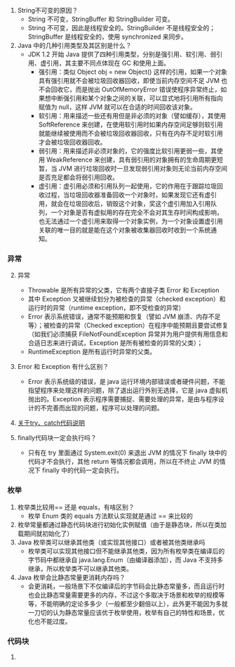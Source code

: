 1. String不可变的原因？
    * String 不可变，StringBuffer 和 StringBuilder 可变。
    * String 不可变，因此是线程安全的。StringBuilder 不是线程安全的；StringBuffer 是线程安全的，使用 synchronized 来同步。
2. Java 中的几种引用类型及其区别是什么？
    * JDK 1.2 开始 Java 提供了四种引用类型，分别是强引用、软引用、弱引用、虚引用，其主要不同点体现在 GC 和使用上面。
        * 强引用：类似 Object obj = new Object() 这样的引用，如果一个对象具有强引用就不会被垃圾回收器回收，即使当前内存空间不足 JVM 也不会回收它，而是抛出 OutOfMemoryError 错误使程序异常终止，如果想中断强引用和某个对象之间的关联，可以显式地将引用所有指向赋值为 null，这样 JVM 就可以在合适的时间回收该对象。
        * 软引用：用来描述一些还有用但是非必须的对象（譬如缓存），其使用 SoftReference 来创建，在使用软引用时如果内存空间足够则软引用就能继续被使用而不会被垃圾回收器回收，只有在内存不足时软引用才会被垃圾回收器回收。
        * 弱引用：用来描述非必须对象的，它的强度比软引用更弱一些，其使用 WeakReference 来创建，具有弱引用的对象拥有的生命周期更短暂，当 JVM 进行垃圾回收时一旦发现弱引用对象则无论当前内存空间是否充足都会将弱引用回收。
        * 虚引用：虚引用必须和引用队列一起使用，它的作用在于跟踪垃圾回收过程，当垃圾回收器准备回收一个对象时，如果发现它还有虚引用，就会在垃圾回收后，销毁这个对象，奖这个虚引用加入引用队列，一个对象是否有虚拟用的存在完全不会对其生存时间构成影响，也无法通过一个虚引用来取得一个对象实例，为一个对象设置虚引用关联的唯一目的就是能在这个对象被收集器回收时收到一个系统通知。
### 异常
2. 异常
    * Throwable 是所有异常的父类，它有两个直接子类 Error 和 Exception
    * 其中 Exception 又被继续划分为被检查的异常（checked exception）和运行时的异常（runtime exception，即不受检查的异常）
    * Error 表示系统错误，通常不能预期和恢复（譬如 JVM 崩溃、内存不足等）；被检查的异常（Checked exception）在程序中能预期且要尝试修复（如我们必须捕获 FileNotFoundException 异常并为用户提供有用信息和合适日志来进行调试，Exception 是所有被检查的异常的父类）；
    * RuntimeException 是所有运行时异常的父类。
3.  Error 和 Exception 有什么区别？
    * Error 表示系统级的错误，是 java 运行环境内部错误或者硬件问题，不能指望程序来处理这样的问题，除了退出运行外别无选择，它是 java 虚拟机抛出的。Exception 表示程序需要捕捉、需要处理的异常，是由与程序设计的不完善而出现的问题，程序可以处理的问题。
4. [关于try、catch代码说明](https://github.com/yzrds/note/blob/63eae1bb65516dd29d8893f74d0b918cf656170b/src/com/note/base/ExceptionTest.java)

5. finally代码块一定会执行吗？
    * 只有在 try 里面通过 System.exit(0) 来退出 JVM 的情况下 finally 块中的代码才不会执行，其他 return 等情况都会调用，所以在不终止 JVM 的情况下 finally 中的代码一定会执行。

### 枚举
1. 枚举类比较用== 还是 equals，有啥区别？
    * 枚举 Enum 类的 equals 方法默认实现就是通过 == 来比较的
2. 枚举常量都通过静态代码块进行初始化实例赋值（由于是静态块，所以在类加载期间就初始化了）
3. Java 枚举类可以继承其他类（或实现其他接口）或者被其他类继承吗
    * 枚举类可以实现其他接口但不能继承其他类，因为所有枚举类在编译后的字节码中都继承自 java.lang.Enum（由编译器添加），而 Java 不支持多继承，所以枚举类不可以继承其他类。
4. Java 枚举会比静态常量更消耗内存吗？
    * 会更消耗，一般场景下不仅编译后的字节码会比静态常量多，而且运行时也会比静态常量需要更多的内存，不过这个多取决于场景和枚举的规模等等，不能明确的定论多多少（一般都至少翻倍以上），此外更不能因为多就一刀切的认为静态常量应该优于枚举使用，枚举有自己的特性和场景，优化也不能过度。
### 代码块
1. 
